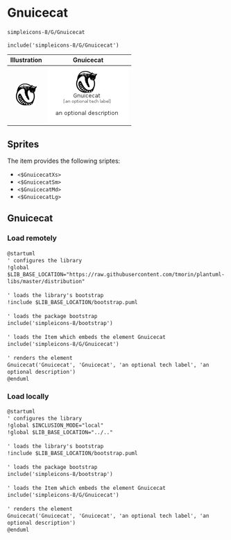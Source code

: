 # Gnuicecat


```text
simpleicons-8/G/Gnuicecat
```

```text
include('simpleicons-8/G/Gnuicecat')
```



| Illustration | Gnuicecat |
| :---: | :---: |
| ![illustration for Illustration](../../simpleicons-8/G/Gnuicecat.png) | ![illustration for Gnuicecat](../../simpleicons-8/G/Gnuicecat.Local.png) |



## Sprites
The item provides the following sriptes:

- `<$GnuicecatXs>`
- `<$GnuicecatSm>`
- `<$GnuicecatMd>`
- `<$GnuicecatLg>`





## Gnuicecat

### Load remotely
```plantuml
@startuml
' configures the library
!global $LIB_BASE_LOCATION="https://raw.githubusercontent.com/tmorin/plantuml-libs/master/distribution"

' loads the library's bootstrap
!include $LIB_BASE_LOCATION/bootstrap.puml

' loads the package bootstrap
include('simpleicons-8/bootstrap')

' loads the Item which embeds the element Gnuicecat
include('simpleicons-8/G/Gnuicecat')

' renders the element
Gnuicecat('Gnuicecat', 'Gnuicecat', 'an optional tech label', 'an optional description')
@enduml
```

### Load locally
```plantuml
@startuml
' configures the library
!global $INCLUSION_MODE="local"
!global $LIB_BASE_LOCATION="../.."

' loads the library's bootstrap
!include $LIB_BASE_LOCATION/bootstrap.puml

' loads the package bootstrap
include('simpleicons-8/bootstrap')

' loads the Item which embeds the element Gnuicecat
include('simpleicons-8/G/Gnuicecat')

' renders the element
Gnuicecat('Gnuicecat', 'Gnuicecat', 'an optional tech label', 'an optional description')
@enduml
```

